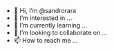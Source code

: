 - 👋 Hi, I’m @sandrorara
- 👀 I’m interested in ...
- 🌱 I’m currently learning ...
- 💞️ I’m looking to collaborate on ...
- 📫 How to reach me ...

<!---
sandrorara/sandrorara is a ✨ special ✨ repository because its `README.md` (this file) appears on your GitHub profile.
You can click the Preview link to take a look at your changes.
--->
